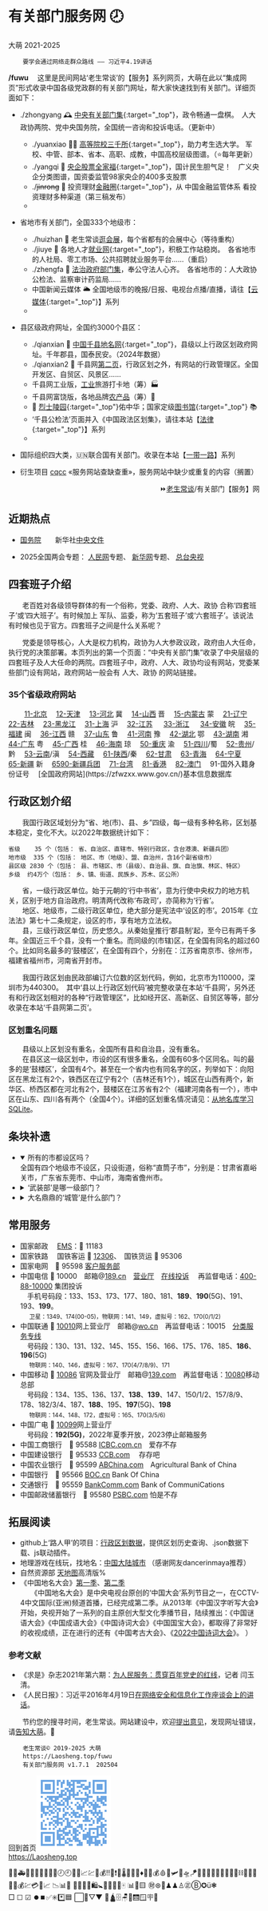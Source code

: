 有关部门服务网 🕗
================
大萌 2021-2025	<base target="_blank">

		要学会通过网络走群众路线 —— 习近平4.19讲话

**/fuwu**	　这里是民间网站‘老生常谈’的【服务】系列网页，大萌在此以“集成网页”形式收录中国各级党政群的有关部门网址，帮大家快速找到有关部门。详细页面如下：

+	./zhongyang	🕰 [中央有关部门集](zhongyang){:target="_top"}，政令畅通一盘棋。　人大政协两院、党中央国务院，全国统一咨询和投诉电话。（更新中）
	+ ./yuanxiao 👨‍🎓 [高等院校三千所](yuanxiao){:target="_top"}，助力考生选大学。 军校、中管、部本、省本、高职、成教，中国高校层级图谱。（⭐每年更新）
	+ ./yangqi 🧧 [央企股票全家福](yangqi){:target="_top"}，国计民生胆气足！　广义央企分类图谱，国资委监管98家央企的400多支股票
	+ ./~~jinrong~~ 🥯 投资理财[金融圈](金融圈){:target="_top"}，从 中国金融监管体系 看投资理财多种渠道（第三稿发布）
	+ 

+	省地市有关部门，全国333个地级市：
	+ ./huizhan 💫 老生常谈[逛会展](huizhan)，每个省都有的会展中心（等待重构）
	+ ./jiuye 👔 各地人才[就业网](jiuye){:target="_top"}，积极工作站稳岗。　各省地市的人社局、零工市场、公共招聘就业服务平台……（重启）
	+ ./zhengfa 🏢 <a href="fazhi" target="fazhiye" title="省地级法治部门">法治政府部门集</a>，奉公守法人心齐。　各省地市的：人大政协公检法、监察审计药监局……
	+ 中国新闻云媒体 🌥️ 全国地级市的晚报/日报、电视台点播/直播，请往【[云媒体](../fly/dir){:target="_top"}】系列
	+ 

+	县区级政府网址，全国约3000个县区：
	+ ./qianxian 📑 [中国千县地名网](qianxian '千县网'){:target="_top"}，县级以上行政区划政府网址。千年郡县，国泰民安。（2024年数据）
	+ ./qianxian2 🚧 千县网[第二页](qianxian2)，行政区划之外，有网站的行政管理区。全国开发区、自贸区、风景区……
	+ 千县网工业版，[工业](工业遗产)旅游打卡地（筹）🏭
	+ 千县网富饶版，各地品牌[农产品](农产品)（筹）🍏
	+ 🌟 [烈士陵园](烈士陵园){:target="_top"}佑中华；国家定级[图书馆](图书馆){:target="_top"} 📚️
	+ ‘千县公检法’页面并入《中国政法区划集》，请往本站【[法律](../falv){:target="_top"}】系列
	+ 

+	国际组织四大类，🇺🇳联合国有关部门。收录在本站【[一带一路](../ydyl/dir)】系列
+	衍生项目 [cqcc](https://diamonwoo.github.io/cqcc) «服务网站查缺查重»，服务网站中缺少或重复的内容（搁置）

<div align="right">
⏩<a href="https://Laosheng.top" target="_top">老生常谈</a>/有关部门【服务】网
</div>

近期热点
--------

+	[国务院](https://www.Gov.cn)　　新华社[中央文件](http://www.news.cn/politics/zywj/index.htm)
<!-- [联防联控机制文件](https://www.gov.cn/zhengce/gwylflkjzwj.htm) -->

+	2025全国两会专题：
	[人民网](http://lianghui.people.com.cn/2025/)专题、
	[新华网](https://www.news.cn/politics/2025lh/)专题、
	[总台央视](https://news.cctv.com/special/2025lianghui/)


四套班子介绍
------------

　　老百姓对各级领导群体的有一个俗称，党委、政府、人大、政协 合称‘四套班子’或‘四大班子’。有时候加上 军队、监委，称为‘五套班子’或‘六套班子’。该说法有时候也见于官方。四套班子之间是什么关系呢？

　　党委是领导核心，人大是权力机构，政协为人大参政议政，政府由人大任命，执行党的决策部署。本页列出的第一个页面：“中央有关部门集”收录了中央层级的四套班子及人大任命的两院。四套班子中，政府、人大、政协均设有网站，党委某些部门设有网站，政府网站一般会有 人大、政协 的网站链接。

<h3>35个省级政府网站</h3>
　　
<a title="政府网站" href="https://www.beijing.gov.cn/">11-北京</a>　
<a title="政府网站" href="https://www.tj.gov.cn/sq/">12-天津</a>　
<a title="政府网站" href="https://www.hebei.gov.cn/">13-河北</a> 冀　
<a title="政府网站" href="http://www.shanxi.gov.cn/">14-山西</a> 晋　
<a title="政府网站" href="https://www.nmg.gov.cn/" >15-内蒙古</a> 蒙　
<a title="政府网站" href="http://www.ln.gov.cn/" >21-辽宁</a>　
<a title="政府网站" href="http://www.jl.gov.cn/" >22-吉林</a>　
<a title="政府网站" href="http://www.hlj.gov.cn/" >23-黑龙江</a>　
<a title="政府网站" href="https://www.shanghai.gov.cn/" >31-上海</a> 沪　
<a title="政府网站" href="https://www.jiangsu.gov.cn/" >32-江苏</a> 　
<a title="政府网站" href="https://www.zj.gov.cn/" >33-浙江</a> 　
<a title="政府网站" href="https://www.ah.gov.cn/hfwy/" >34-安徽</a> 皖　
<a title="政府网站" href="https://www.fujian.gov.cn/" >35-福建</a> 闽　
<a title="政府网站" href="http://www.jiangxi.gov.cn/" >36-江西</a> 赣　
<a title="政府网站" href="http://www.shandong.gov.cn/" >37-山东</a> 鲁　
<a title="政府网站" href="https://www.henan.gov.cn/jchn/" >41-河南</a> 豫　
<a title="政府网站" href="http://www.hubei.gov.cn/" >42-湖北</a> 鄂　
<a title="政府网站" href="http://www.hunan.gov.cn/" >43-湖南</a> 湘　
<a title="政府网站" href="http://www.gd.gov.cn/" >44-广东</a> 粤　
<a title="政府网站" href="http://www.gxzf.gov.cn/" >45-广西</a> 桂　
<a title="政府网站" href="http://www.hainan.gov.cn/" >46-海南</a> 琼　  
<a title="政府网站" href="https://www.cq.gov.cn/" >50-重庆</a> 渝　
<a title="政府网站" href="https://www.sc.gov.cn/" >51-四川</a>/蜀　
<a title="政府网站" href="https://www.guizhou.gov.cn/" >52-贵州</a>/黔　
<a title="政府网站" href="http://www.yn.gov.cn/" >53-云南</a>/滇　
<a title="政府网站" href="http://www.xizang.gov.cn/" >54-西藏</a>　
<a title="政府网站" href="http://www.shaanxi.gov.cn/sq/" >61-陕西</a>/秦　
<a title="政府网站" href="http://www.gansu.gov.cn/" >62-甘肃</a>　
<a title="政府网站" href="http://www.qinghai.gov.cn/" >63-青海</a>　
<a title="政府网站" href="http://www.nx.gov.cn/" >64-宁夏</a>　
<a title="政府网站" href="http://www.xinjiang.gov.cn/xinjiang/dmxj/dmxj.shtml" >65-新疆</a> 新　
<a title="政府网站" href="http://www.xjbt.gov.cn/tszx/">6590-新疆兵团</a>　
<a title="政府网站" href="http://www.gwytb.gov.cn/">71-台湾</a>　
<a title="政府网站" href="https://www.gov.hk/sc/about/abouthk/facts.htm">81-香港</a>　
<a title="政府网站" href="https://www.gov.mo/zh-hant/content/city-info/">82-澳门</a>　
91-国外入籍身份证号　 [全国政府网站](https://zfwzxx.www.gov.cn/)基本信息数据库


行政区划介绍
------------

　　我国行政区域划分为“省、地(市)、县、乡”四级，每一级有多种名称，区划基本稳定，变化不大。以2022年数据统计如下：

	省级	  35 个（包括： 省、自治区、直辖市、特别行政区，含台港澳、新疆兵团）
	地市级	 335 个（包括： 地区、市（地级）、盟、自治州，含16个副省级市）
	县区级	2830 个（包括： 县、市辖区、市（县级）、自治县、旗、自治旗、林区、特区）
	乡级	约4万个（包括： 乡、镇、街道、民族乡、苏木、区公所）

　　省，一级行政区单位。始于元朝的‘行中书省’，意为行使中央权力的地方机关，区别于地方自治政府。明清两代改称‘布政司’，亦简称为‘行省’。  
　　地区、地级市，二级行政区单位，绝大部分是宪法中‘设区的市’。2015年《立法法》第七十二条规定，设区的市，享有地方立法权。  
　　县，三级行政区单位，历史悠久。从秦始皇推行‘郡县制’起，至今已有两千多年。全国近三千个县，没有一个重名。而同级的(市辖)区，在全国有同名的超过60个。比如同名最多的‘鼓楼区’，在全国有四个，分别在：江苏省南京市、徐州市，福建省福州市，河南省开封市。

　　我国行政区划由民政部编订六位数的区划代码，例如，北京市为110000，深圳市为440300。　其中‘县以上行政区划代码’被完整收录在本站‘千县网’，另外还有和行政区划相对的各种“行政管理区”，比如经开区、高新区、自贸区等等，部分收录在本站‘千县网第二页’。

<h3>区划重名问题</h3>

　　县级以上区划没有重名，全国所有县和自治县，没有重名。  
　　在县区这一级区划中，市设的区有很多重名，全国有60多个区同名。叫的最多的是‘鼓楼区’，全国有4个。甚至在一个省内也有同名字的区，列举如下：向阳区在黑龙江有2个，铁西区在辽宁有2个（吉林还有1个），城区在山西有两个，新华区、桥西区都在河北有2个，鼓楼区在江苏省有2个（福建河南各有一个），市中区在山东、四川各有两个（全国4个）。详细的区划重名情况请见：[从地名库学习SQLite](https://diamonwoo.github.io/qianxian/2022/diming4SQLite)。


条块补遗
--------
*	<details open="open"><!-- open="open" -->
	<summary>所有的市都设区吗？</summary>
	全国有四个地级市不设区，只设街道，俗称“直筒子市”，分别是：甘肃省嘉峪关市，广东省东莞市、中山市，海南省儋州市。</details>

*	<details >
	<summary>‘武装部’是哪一级部门？</summary>
	人民武装部是设置在县、乡两级的军事部门，主要负责军队征兵和民兵组织工作。部分企业、学校也设置人武部，比如<a href="http://rmwzb.tjnu.edu.cn/bmjj.htm">天津师范大学</a>。</details>

*	<details>
	<summary>大名鼎鼎的‘城管’是什么部门？</summary>
	2017年，中华人民共和国*住房和城乡建设部*公布《城市管理执法办法》，城市管理执法人员属于行政执法类公务员，通过公务员考试并接受正规训练后，按照局、队的执法人员编制而调配，全面清退城管部门内的临聘人员。2021年新版《行政处罚法》审议通过，明确国家在城市管理领域推行建立综合行政执法制度，相对集中行政处罚权。（摘自维基百科）</details>


常用服务
--------

* 国家邮政　	[EMS](https://www.ems.com.cn)：📠 11183
* 国家铁路　	国铁客运 📠 [12306](https://www.12306.cn)、　国铁货运 📠 95306
* 国家电网　📠 95598 [客户服务部](http://www.95598.cn )　<!--国家电网报[📰](http://211.160.252.154 ) -->
* 中国电信 📠 10000　邮箱@[189.cn](https://mail.189.cn/)　[营业厅](https://www.189.cn )　[在线投诉](https://www.189.cn/suggestions/)	　再监督电话：[400-88-10000](http://www.chinatelecom.com.cn/corp/lsqdcs/) 集团投诉  
　手机号码段：133、153、173、177、180、181、<b>189</b>、<b>190</b>(5G)、191、193、<b>199</b>。  
　	<small>卫星：1349、174(00-05)，物联网：141、149，虚拟号：162、170(0/1/2)</small>
* 中国联通 📠 [10010](http://www.10010.com )网上营业厅　邮箱@[wo.cn](https://mail.wo.cn/)　再监督电话：10015　[分类服务专线](http://mall.10010.com/mall-web/busiNotice/content?noticeId=43065457)  
　号码段：130、131、132、145、155、156、166、175、176、185、<b>186</b>、<b>196</b>(5G)  
　	<small>物联网：140、146，虚拟号：167、170(4/7/8/9)、171</small>
* 中国移动 📠 [10086](https://10086.cn ) 官网及营业厅　邮箱@[139.com](https://mail.10086.cn/)　再监督电话：[10080](http://online.10086.cn/module/accept.html#/)移动总部  
　号码段：134、135、136、137、<b>138</b>、<b>139</b>、147、150/1/2、157/8/9、178、182/3/4、187、<b>188</b>、195、<b>197</b>(5G)、<b>198</b>  
　	<small>物联网：144、148、172，虚拟号：165、170(3/5/6)</small>
* 中国广电 📠 [10099](https://www.10099.com.cn )网上营业厅  
　号码段：<b>192(5G)</b>，2022年夏季开放，2023停止邮箱服务
* 中国工商银行　📠 95588 	[ICBC.com.cn](https://www.icbc.com.cn )　爱存不存[]()
* 中国建设银行　📠 95533 	[CCB.com](http://www.ccb.com )　	存存吧
* 中国农业银行　📠 95599 	[ABChina.com](http://www.abchina.com )　Agricultural Bank of China
* 中国银行　📠 95566	[BOC.cn](https://www.boc.cn ) Bank Of China
* 交通银行　📠 95559	[BankComm.com](https://www.bankcomm.com ) Bank of CommuniCations
* 中国邮政储蓄银行　📠 95580	[PSBC.com](http://www.psbc.com ) 怕是不存


拓展阅读
--------

*	github上‘路人甲’的项目：[行政区划数据](https://passer-by.com/data_location/)，提供区划历史查询、.json数据下载、js联动插件。
*	地理游戏在线玩，找地名：[中国大陆城市](https://www.geoguessr.com/seterra/zh/vgp/3788) （感谢网友dancerinmaya推荐）
*	自然资源部 <a title="国家地理信息公共服务平台，另有传统版" href="https://map.tianditu.gov.cn">天地图</a>高清版%
*	《中国地名大会》[第一季](http://tv.cctv.com/special/zgdmdh/)、[第二季](https://tv.cctv.com/2021/01/19/VIDAzHOc3JMqJJ7ASz0iU0Ks210119.shtml)  
　　《中国地名大会》是中央电视台原创的‘中国大会’系列节目之一，在CCTV-4中文国际(亚洲)频道首播，已经完成第二季。从2013年《中国汉字听写大会》开始，央视开始了一系列的自主原创大型文化季播节目，陆续推出：《中国谜语大会》《中国成语大会》《中国诗词大会》《中国国宝大会》，都取得了非常好的收视成绩，正在进行的还有《中国考古大会》、《[2022中国诗词大会](https://tv.cctv.com/special/2022zgscdh)》。
）

<h3>参考文献</h3>

*	《求是》杂志2021年第六期：[为人民服务：贯穿百年党史的红线](http://www.qstheory.cn/dukan/qs/2021-03/16/c_1127209334.htm)，记者 闫玉清。
*	《人民日报》：习近平2016年4月19日[在网络安全和信息化工作座谈会上的讲话](http://politics.people.com.cn/n1/2016/0426/c1024-28303544.html)。


　　节约您的搜寻时间，老生常谈。网站建设中，欢迎<a title="Contact me" href="https://laosheng.top/c/author" target="_top">提出意见</a>，发现网址错误，请<a title="无需注册，直接留言" href="https://xoyondo.com/ap/HPr7pBG7mOPIUGZ">告知大萌</a>。🙇

```
	老生常谈© 2019-2025	大萌 
	https://Laosheng.top/fuwu
	有关部门服务网 v1.7.1	202504
```

回到首页<a href=".." title="返回老生常谈首页"><img src="../indexQR-Blue.png" /></a>  
https://Laosheng.top  
<!-- Global site tag (gtag.js) - Google Analytics -->
<script async src="https://www.googletagmanager.com/gtag/js?id=UA-179794713-1"></script>
<script>  window.dataLayer = window.dataLayer || [];
  function gtag(){dataLayer.push(arguments);}
  gtag('js', new Date());  gtag('config', 'UA-179794713-1');
</script>
🚨🚓🚑🚒🚌🧑‍🤝‍🧑🥯💱🕗🕘💱🥯📈💹👛💰‼️🔺❗🔻🌡️🧨🎈🎁♦️👛🏮💰🩸🔴🛩️🚁🛸🪁🎯💨📡🔭🧍‍♀️⚓💧🧪⛓️🧰✨🌿  
📶📱💰💹💳💵📈	📉📊🧮 👑👛💼👔🛍️🚼👶🤗🎳📅🀄 📊🔔🟨 ㊖⊛👤♟♟♙㊣Ⓑ✪ü❃  
□ ☐ ☑ ⏺️⏹️✅️✳️*️⃣🟦 ⬜️🔲▽▼ 🥡🛕🗄️🪑🚪🛗🪟🪧🚧
